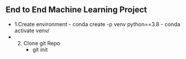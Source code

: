 ## End to End Machine Learning Project

- 1.Create environment
      - conda create -p venv python==3.8
      - conda activate venv/
- 2. Clone git Repo
      - git init 